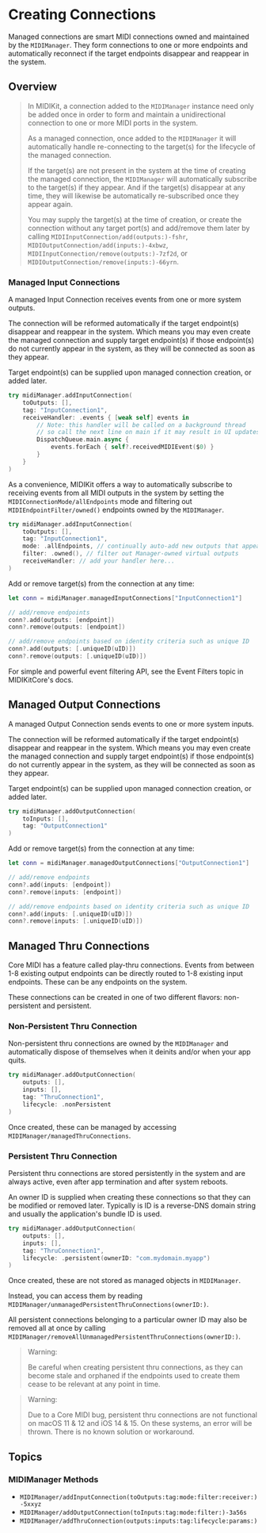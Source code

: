 # Creating Connections

Managed connections are smart MIDI connections owned and maintained by the ``MIDIManager``. They form connections to one or more endpoints and automatically reconnect if the target endpoints disappear and reappear in the system.

## Overview

> In MIDIKit, a connection added to the ``MIDIManager`` instance need only be added once in order to form and maintain a unidirectional connection to one or more MIDI ports in the system.
>
> As a managed connection, once added to the ``MIDIManager`` it will automatically handle re-connecting to the target(s) for the lifecycle of the managed connection.
>
> If the target(s) are not present in the system at the time of creating the managed connection, the ``MIDIManager`` will automatically subscribe to the target(s) if they appear. And if the target(s) disappear at any time, they will likewise be automatically re-subscribed once they appear again.
>
> You may supply the target(s) at the time of creation, or create the connection without any target port(s) and add/remove them later by calling ``MIDIInputConnection/add(outputs:)-fshr``, ``MIDIOutputConnection/add(inputs:)-4xbwz``, ``MIDIInputConnection/remove(outputs:)-7zf2d``, or ``MIDIOutputConnection/remove(inputs:)-66yrn``.

### Managed Input Connections

A managed Input Connection receives events from one or more system outputs.

The connection will be reformed automatically if the target endpoint(s) disappear and reappear in the system. Which means you may even create the managed connection and supply target endpoint(s) if those endpoint(s) do not currently appear in the system, as they will be connected as soon as they appear.

Target endpoint(s) can be supplied upon managed connection creation, or added later.

```swift
try midiManager.addInputConnection(
    toOutputs: [],
    tag: "InputConnection1",
    receiveHandler: .events { [weak self] events in
        // Note: this handler will be called on a background thread
        // so call the next line on main if it may result in UI updates
        DispatchQueue.main.async {
            events.forEach { self?.receivedMIDIEvent($0) }
        }
    }
)
```

As a convenience, MIDIKit offers a way to automatically subscribe to receiving events from all MIDI outputs in the system by setting the ``MIDIConnectionMode/allEndpoints`` mode and filtering out ``MIDIEndpointFilter/owned()`` endpoints owned by the ``MIDIManager``.

```swift
try midiManager.addInputConnection(
    toOutputs: [],
    tag: "InputConnection1",
    mode: .allEndpoints, // continually auto-add new outputs that appear
    filter: .owned(), // filter out Manager-owned virtual outputs
    receiveHandler: // add your handler here...
)
```

Add or remove target(s) from the connection at any time:

```swift
let conn = midiManager.managedInputConnections["InputConnection1"]

// add/remove endpoints
conn?.add(outputs: [endpoint])
conn?.remove(outputs: [endpoint])

// add/remove endpoints based on identity criteria such as unique ID
conn?.add(outputs: [.uniqueID(uID)])
conn?.remove(outputs: [.uniqueID(uID)])
```

For simple and powerful event filtering API, see the Event Filters topic in MIDIKitCore's docs.

## Managed Output Connections

A managed Output Connection sends events to one or more system inputs.

The connection will be reformed automatically if the target endpoint(s) disappear and reappear in the system. Which means you may even create the managed connection and supply target endpoint(s) if those endpoint(s) do not currently appear in the system, as they will be connected as soon as they appear.

Target endpoint(s) can be supplied upon managed connection creation, or added later.

```swift
try midiManager.addOutputConnection(
    toInputs: [],
    tag: "OutputConnection1"
)
```

Add or remove target(s) from the connection at any time:

```swift
let conn = midiManager.managedOutputConnections["OutputConnection1"]

// add/remove endpoints
conn?.add(inputs: [endpoint])
conn?.remove(inputs: [endpoint])

// add/remove endpoints based on identity criteria such as unique ID
conn?.add(inputs: [.uniqueID(uID)])
conn?.remove(inputs: [.uniqueID(uID)])
```

## Managed Thru Connections

Core MIDI has a feature called play-thru connections. Events from between 1-8 existing output endpoints can be directly routed to 1-8 existing input endpoints. These can be any endpoints on the system.

These connections can be created in one of two different flavors: non-persistent and persistent.

### Non-Persistent Thru Connection

Non-persistent thru connections are owned by the ``MIDIManager`` and automatically dispose of themselves when it deinits and/or when your app quits.

```swift
try midiManager.addOutputConnection(
    outputs: [],
    inputs: [],
    tag: "ThruConnection1",
    lifecycle: .nonPersistent
)
```

Once created, these can be managed by accessing ``MIDIManager/managedThruConnections``.

### Persistent Thru Connection

Persistent thru connections are stored persistently in the system and are always active, even after app termination and after system reboots.

An owner ID is supplied when creating these connections so that they can be modified or removed later. Typically is ID is a reverse-DNS domain string and usually the application's bundle ID is used.

```swift
try midiManager.addOutputConnection(
    outputs: [],
    inputs: [],
    tag: "ThruConnection1",
    lifecycle: .persistent(ownerID: "com.mydomain.myapp")
)
```

Once created, these are not stored as managed objects in ``MIDIManager``.

Instead, you can access them by reading ``MIDIManager/unmanagedPersistentThruConnections(ownerID:)``.

All persistent connections belonging to a particular owner ID may also be removed all at once by calling ``MIDIManager/removeAllUnmanagedPersistentThruConnections(ownerID:)``.

> Warning: 
> 
> Be careful when creating persistent thru connections, as they can become stale and orphaned if the endpoints used to create them cease to be relevant at any point in time.

> Warning: 
> 
> Due to a Core MIDI bug, persistent thru connections are not functional on macOS 11 & 12 and iOS 14 & 15. On these systems, an error will be thrown. There is no known solution or workaround.

## Topics

### MIDIManager Methods

- ``MIDIManager/addInputConnection(toOutputs:tag:mode:filter:receiver:)-5xxyz``
- ``MIDIManager/addOutputConnection(toInputs:tag:mode:filter:)-3a56s``
- ``MIDIManager/addThruConnection(outputs:inputs:tag:lifecycle:params:)``
